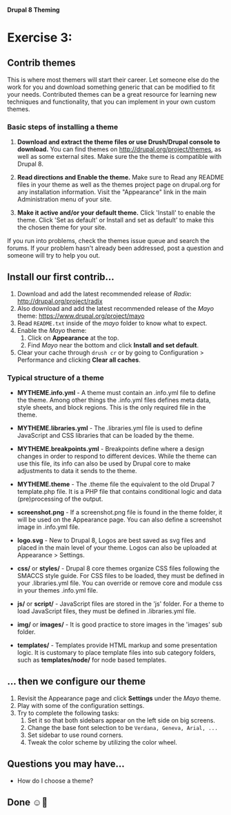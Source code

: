 #### Drupal 8 Theming

# Exercise 3: 

## Contrib themes

This is where most themers will start their career. Let someone else do the work for you and download something generic that can be modified to fit your needs. Contributed themes can be a great resource for learning new techniques and functionality, that you can implement in your own custom themes.

### Basic steps of installing a theme

1. **Download and extract the theme files or use Drush/Drupal console to download.** You can find themes on http://drupal.org/project/themes, as well as some external sites. Make sure the the theme is compatible with Drupal 8.

2. **Read directions and Enable the theme.** Make sure to Read any README files in your theme as well as the themes project page on drupal.org for any installation information. Visit the "Appearance" link in the main Administration menu of your site. 

3. **Make it active and/or your default theme.** Click 'Install' to enable the theme. Click 'Set as default' or Install and set as default' to make this the chosen theme for your site.

If you run into problems, check the themes issue queue and search the forums. If your problem hasn't already been addressed, post a question and someone will try to help you out.

## Install our first contrib...
1. Download and add the latest recommended release of _Radix_:  http://drupal.org/project/radix 
2. Also download and add the latest recommended release of the _Mayo_ theme: https://www.drupal.org/project/mayo
3. Read `README.txt` inside of the _mayo_ folder to know what to expect.
4. Enable the _Mayo_ theme:
    1. Click on **Appearance** at the top.
    2. Find _Mayo_ near the bottom and click **Install and set default**.
5. Clear your cache through ``drush cr`` or by going to Configuration > Performance and clicking **Clear all caches**.


### Typical structure of a theme
+ **MYTHEME.info.yml** - A theme must contain an .info.yml file to define the theme. Among other things the .info.yml files defines meta data, style sheets, and block regions. This is the only required file in the theme.

+ **MYTHEME.libraries.yml** - The .libraries.yml file is used to define JavaScript and CSS libraries that can be loaded by the theme.

+ **MYTHEME.breakpoints.yml** - Breakpoints define where a design changes in order to respond to different devices. While the theme can use this file, its info can also be used by Drupal core to make adjustments to data it sends to the theme.

+ **MYTHEME.theme** - The .theme file the equivalent to the old Drupal 7 template.php file. It is a PHP file that contains conditional logic and data (pre)processing of the output.

+ **screenshot.png** - If a screenshot.png file is found in the theme folder, it will be used on the Appearance page. You can also define a screenshot image in .info.yml file.

+ **logo.svg** - New to Drupal 8, Logos are best saved as svg files and placed in the main level of your theme. Logos can also be uploaded at Appearance > Settings.

+ **css/** or **styles/** - Drupal 8 core themes organize CSS files following the SMACCS style guide. For CSS files to be loaded, they must be defined in your .libraries.yml file. You can override or remove core and module css in your themes .info.yml file.

+ **js/** or **script/** - JavaScript files are stored in the 'js' folder. For a theme to load JavaScript files, they must be defined in .libraries.yml file.

+ **img/** or **images/** - It is good practice to store images in the 'images' sub folder.

+ **templates/** - Templates provide HTML markup and some presentation logic. It is customary to place template files into sub category folders, such as **templates/node/** for node based templates.

## ... then we configure our theme
1. Revisit the Appearance page and click **Settings** under the _Mayo_ theme.
2. Play with some of the configuration settings.
3. Try to complete the following tasks:
    1. Set it so that both sidebars appear on the left side on big screens.
    2. Change the base font selection to be `Verdana, Geneva, Arial, ...`
    3. Set sidebar to use round corners.
    4. Tweak the color scheme by utilizing the color wheel.


## Questions you may have...
+ How do I choose a theme?

## Done ☺
